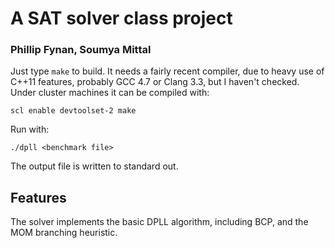 A SAT solver class project
==========================

### Phillip Fynan, Soumya Mittal

Just type `make` to build. It needs a fairly recent compiler, due to heavy use
of C++11 features, probably GCC 4.7 or Clang 3.3, but I haven't checked. Under
cluster machines it can be compiled with:

    scl enable devtoolset-2 make

Run with:

    ./dpll <benchmark file>

The output file is written to standard out.

Features
---------

The solver implements the basic DPLL algorithm, including BCP, and the MOM
branching heuristic.

